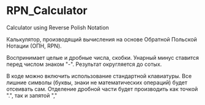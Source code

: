 # RPN_Calculator
Calculator using Reverse Polish Notation

Калькулятор, производящий вычисления на основе Обратной Польской Нотации (ОПН, RPN).

Воспринимает целые и дробные числа, скобки. Унарный минус ставится перед числом знаком "-".
Результат округляется до сотых.

В коде можно включить использование стандартной клавиатуры. Все лишние символы (буквы, знаки не математических операций) будет отсеивать сам.
Отделение дробной части будет производить как точкой ".", так и запятой ","
